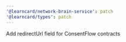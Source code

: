 ```yaml
---
'@learncard/network-brain-service': patch
'@learncard/types': patch
---
```


Add redirectUrl field for ConsentFlow contracts
